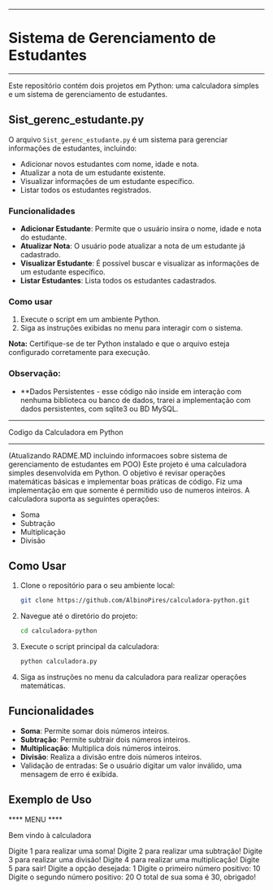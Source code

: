 *************************************************************************************************************************
# Sistema de Gerenciamento de Estudantes
************************************************************************************************************************

Este repositório contém dois projetos em Python: uma calculadora simples e um sistema de gerenciamento de estudantes.

## Sist_gerenc_estudante.py

O arquivo `Sist_gerenc_estudante.py` é um sistema para gerenciar informações de estudantes, incluindo:

- Adicionar novos estudantes com nome, idade e nota.
- Atualizar a nota de um estudante existente.
- Visualizar informações de um estudante específico.
- Listar todos os estudantes registrados.

### Funcionalidades

- **Adicionar Estudante**: Permite que o usuário insira o nome, idade e nota do estudante.
- **Atualizar Nota**: O usuário pode atualizar a nota de um estudante já cadastrado.
- **Visualizar Estudante**: É possível buscar e visualizar as informações de um estudante específico.
- **Listar Estudantes**: Lista todos os estudantes cadastrados.

### Como usar

1. Execute o script em um ambiente Python.
2. Siga as instruções exibidas no menu para interagir com o sistema.

**Nota:** Certifique-se de ter Python instalado e que o arquivo esteja configurado corretamente para execução.

### Observação:

- **Dados Persistentes - esse código não inside em interação com nenhuma biblioteca ou banco de dados, trarei a implementação
com dados persistentes, com sqlite3 ou BD MySQL.







******************************************************************************************************************************************************
Codigo da  Calculadora em Python
*******************************************************************************************************************************************************
(Atualizando RADME.MD incluindo informacoes sobre sistema de gerenciamento de estudantes em POO)
Este projeto é uma calculadora simples desenvolvida em Python. O objetivo é revisar operações matemáticas básicas
e implementar boas práticas de código. Fiz uma implementação em que somente é permitido uso de numeros inteiros. 
A calculadora suporta as seguintes operações:

- Soma
- Subtração
- Multiplicação
- Divisão

## Como Usar

1. Clone o repositório para o seu ambiente local:
    ```bash
    git clone https://github.com/AlbinoPires/calculadora-python.git
    ```

2. Navegue até o diretório do projeto:
    ```bash
    cd calculadora-python
    ```

3. Execute o script principal da calculadora:
    ```bash
    python calculadora.py
    ```

4. Siga as instruções no menu da calculadora para realizar operações matemáticas.

## Funcionalidades

- **Soma**: Permite somar dois números inteiros.
- **Subtração**: Permite subtrair dois números inteiros.
- **Multiplicação**: Multiplica dois números inteiros.
- **Divisão**: Realiza a divisão entre dois números inteiros.
- Validação de entradas: Se o usuário digitar um valor inválido, uma mensagem de erro é exibida.

## Exemplo de Uso
**** MENU ****

Bem vindo à calculadora

Digite 1 para realizar uma soma!
Digite 2 para realizar uma subtração!
Digite 3 para realizar uma divisão!
Digite 4 para realizar uma multiplicação!
Digite 5 para sair!
Digite a opção desejada: 1 Digite o primeiro número positivo: 10 Digite o segundo número positivo: 20 O total de sua soma é 30, obrigado!
